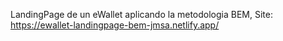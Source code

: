 LandingPage de un eWallet aplicando la metodologia BEM, Site: https://ewallet-landingpage-bem-jmsa.netlify.app/
